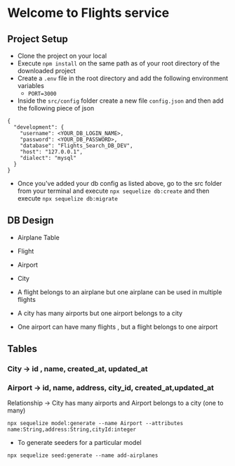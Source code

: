 # Welcome to Flights service

## Project Setup

- Clone the project on your local
- Execute `npm install` on the same path as of your root directory of the downloaded project
- Create a `.env` file in the root directory and add the following environment variables
  - `PORT=3000`
- Inside the `src/config` folder create a new file `config.json` and then add the following piece of json

```
{
  "development": {
    "username": <YOUR_DB_LOGIN_NAME>,
    "password": <YOUR_DB_PASSWORD>,
    "database": "Flights_Search_DB_DEV",
    "host": "127.0.0.1",
    "dialect": "mysql"
  }
}

```

- Once you've added your db config as listed above, go to the src folder from your terminal
  and execute `npx sequelize db:create`
  and then execute `npx sequelize db:migrate`

## DB Design

- Airplane Table
- Flight
- Airport
- City

- A flight belongs to an airplane but one airplane can be used in multiple flights
- A city has many airports but one airport belongs to a city
- One airport can have many flights , but a flight belongs to one airport

## Tables

### City -> id , name, created_at, updated_at

### Airport -> id, name, address, city_id, created_at,updated_at

Relationship -> City has many airports and Airport belongs to a city (one to many)

```
npx sequelize model:generate --name Airport --attributes name:String,address:String,cityId:integer

```

- To generate seeders for a particular model

```
npx sequelize seed:generate --name add-airplanes

```
